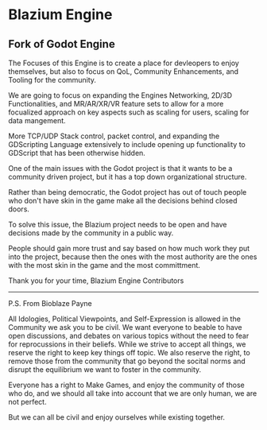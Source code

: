 # Blazium Engine
## Fork of Godot Engine

The Focuses of this Engine is to create a place for devleopers to enjoy themselves, but also to focus on QoL, Community Enhancements, and Tooling for the community.

We are going to focus on expanding the Engines Networking, 2D/3D Functionalities, and MR/AR/XR/VR feature sets to allow for a more focualized approach on key aspects such as scaling for users, scaling for data mangement.

More TCP/UDP Stack control, packet control, and expanding the GDScripting Language extensively to include opening up functionality to GDScript that has been otherwise hidden.

One of the main issues with the Godot project is that it wants to be a community driven project, but it has a top down organizational structure.

Rather than being democratic, the Godot project has out of touch people who don't have skin in the game make all the decisions behind closed doors.

To solve this issue, the Blazium project needs to be open and have decisions made by the community in a public way.

People should gain more trust and say based on how much work they put into the project, because then the ones with the most authority are the ones with the most skin in the game and the most committment.


Thank you for your time,
Blazium Engine Contributors

---

P.S. From Bioblaze Payne

All Idologies, Political Viewpoints, and Self-Expression is allowed in the Community we ask you to be civil.
We want everyone to beable to have open discussions, and debates on various topics without the need to fear for reprocussions in their beliefs.
While we strive to accept all things, we reserve the right to keep key things off topic.
We also reserve the right, to remove those from the community that go beyond the socital norms and disrupt the equilibrium we want to foster in the community.

Everyone has a right to Make Games, and enjoy the community of those who do, and we should all take into account that we are only human, we are not perfect.

But we can all be civil and enjoy ourselves while existing together.

